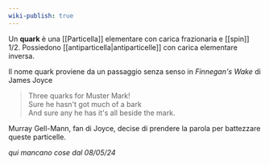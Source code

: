 ```yaml
---
wiki-publish: true
---
```

Un **quark** è una [[Particella]] elementare con carica frazionaria e [[spin]] 1/2. Possiedono [[antiparticella|antiparticelle]] con carica elementare inversa.

Il nome quark proviene da un passaggio senza senso in *Finnegan's Wake* di James Joyce

> Three quarks for Muster Mark!  
> Sure he hasn't got much of a bark  
> And sure any he has it's all beside the mark.

Murray Gell-Mann, fan di Joyce, decise di prendere la parola per battezzare queste particelle.

*qui mancano cose dal 08/05/24*